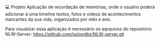 💻 Projeto
Aplicação de recordação de memórias, onde o usuário poderá adicionar à uma timeline textos, fotos e vídeos de acontecimentos marcantes da sua vida, organizados por mês e ano.

Para visualizar essa aplicação é necessário os aqrquivos do repositório NLW-Server: https://github.com/juniordbz/NLW-server.git
